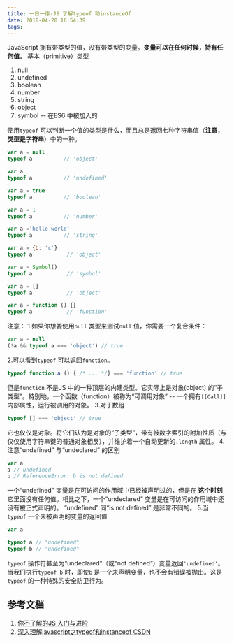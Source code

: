 ```yaml
---
title: 一日一练-JS 了解typeof 和instanceOf
date: 2018-04-28 16:54:39
tags:
---
```


JavaScript 拥有带类型的值，没有带类型的变量。**变量可以在任何时候，持有任何值。**
基本（primitive）类型
1. null
2. undefined
3. boolean
4. number
5. string
6. object
7. symbol -- 在ES6 中被加入的

使用`typeof` 可以判断一个值的类型是什么，而且总是返回七种字符串值（**注意，类型是字符串**）中的一种。
```js
var a = null
typeof a          // 'object'

var a
typeof a          // 'undefined'

var a = true
typeof a          // 'boolean'

var a = 1   
typeof a          // 'number'

var a ='hello world'
typeof a          // 'string'

var a = {b: 'c'}
typeof a           // 'object'

var a = Symbol()   
typeof a           // 'symbol'

var a = []
typeof a           // 'object'

var a = function () {}
typeof a           // 'function'
```

注意：
1.如果你想要使用`null` 类型来测试`null` 值，你需要一个复合条件：
```js
var a = null
(!a && typeof a === 'object') // true
```
2.可以看到`typeof` 可以返回`function`。
```js
typeof function a () { /* ... */} === 'function' // true
```
但是`function` 不是JS 中的一种顶层的内建类型。它实际上是对象(object) 的“子类型”。特别地，一个函数（function）被称为“可调用对象” -- 一个拥有`[[Call]]` 内部属性，运行被调用的对象。
3.对于数组
```js
typeof [] === 'object' // true
```
它也仅仅是对象。将它们认为是对象的“子类型”，带有被数字索引的附加性质（与仅仅使用字符串键的普通对象相反），并维护着一个自动更新的`.length` 属性。
4.注意“undefined” 与“undeclared” 的区别
```js
var a
a // undefined
b // ReferenceError: b is not defined
```
一个“undefined” 变量是在可访问的作用域中已经被声明过的，但是在 **这个时刻** 它里面没有任何值。相比之下，一个“undeclared” 变量是在可访问的作用域中还没有被正式声明的。
“undefined” 同“is not defined” 是非常不同的。
5.当`typeof` 一个未被声明的变量的返回值
```js
var a

typeof a // "undefined"
typeof b // "undefined"
```
`typeof` 操作符甚至为“undeclared”（或“not defined”）变量返回`'undefined'`。当我们执行`typeof b` 时，即使`b` 是一个未声明变量，也不会有错误被抛出。这是`typeof` 的一种特殊的安全防卫行为。


## 参考文档
1. [你不了解的JS  入门与进阶](https://github.com/JobbyM/You-Dont-Know-JS/blob/1ed-zh-CN/up%20%26%20going/ch2.md#%E5%80%BC%E4%B8%8E%E7%B1%BB%E5%9E%8B)
2. [深入理解javascript之typeof和instanceof CSDN](https://blog.csdn.net/mevicky/article/details/50353881)
